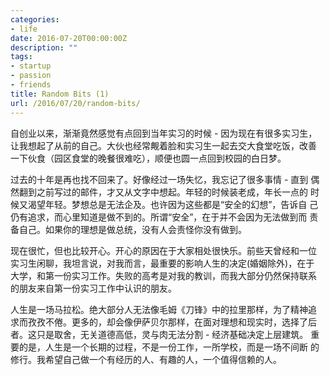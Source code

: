 ```yaml
---
categories:
- life
date: 2016-07-20T00:00:00Z
description: ""
tags:
- startup
- passion
- friends
title: Random Bits (1)
url: /2016/07/20/random-bits/
---
```



自创业以来，渐渐竟然感觉有点回到当年实习的时候 - 因为现在有很多实习生，
让我想起了从前的自己。大伙也经常觍着脸和实习生一起去交大食堂吃饭，改善
一下伙食（园区食堂的晚餐很难吃），顺便也圆一点回到校园的白日梦。

过去的十年是再也找不回来了。好像经过一场失忆，我忘记了很多事情 - 直到
偶然翻到之前写过的邮件，才又从文字中想起。年轻的时候装老成，年长一点的
时候又渴望年轻。梦想总是无法企及。也许因为这些都是“安全的幻想”，告诉自
己仍有追求，而心里知道是做不到的。所谓“安全”，在于并不会因为无法做到而
责备自己。如果你的理想是做总统，没有人会责怪你没有做到。

现在很忙，但也比较开心。开心的原因在于大家相处很快乐。前些天曾经和一位
实习生闲聊，我坦言说，对我而言，最重要的影响人生的决定(婚姻除外)，在于
大学，和第一份实习工作。失败的高考是对我的教训，而我大部分仍然保持联系
的朋友来自第一份实习工作中认识的朋友。

人生是一场马拉松。绝大部分人无法像毛姆《刀锋》中的拉里那样，为了精神追
求而孜孜不倦。更多的，却会像伊萨贝尔那样，在面对理想和现实时，选择了后
者。这只是取舍，无关道德高低，灵与肉无法分割 - 经济基础决定上层建筑。
重要的是，人生是一个长期的过程，不是一份工作，一所学校，而是一场不间断
的修行。我希望自己做一个有经历的人、有趣的人，一个值得信赖的人。
